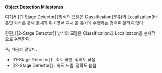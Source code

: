 **Object Detection Milestones**  

여기서 [[1-Stage Detector]] 방식의 모델은 Classification(분류)와 Localization(바운딩 박스를 통해 물체의 위치정보 표시)을 동시에 수행하는 것으로 알려져 있다.

한편, [[2-Stage Detector]] 방식의 모델은 Classification과 Localization을 순차적으로 수행한다.

즉, 다음과 같았다.

- [[1-Stage Detector]] : 속도 빠름, 정확도 낮음
- [[2-Stage Detector]] : 속도 느림, 정확도 높음